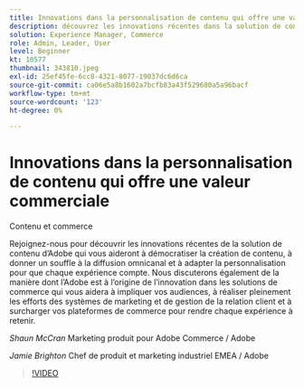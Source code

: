```yaml
---
title: Innovations dans la personnalisation de contenu qui offre une valeur commerciale
description: découvrez les innovations récentes dans la solution de contenu d’Adobe et comment l’Adobe est le moteur de l’innovation dans les solutions de commerce
solution: Experience Manager, Commerce
role: Admin, Leader, User
level: Beginner
kt: 10577
thumbnail: 343810.jpeg
exl-id: 25ef45fe-6cc8-4321-8077-19037dc6d6ca
source-git-commit: ca06e5a8b1602a7bcfb83a43f529680a5a96bacf
workflow-type: tm+mt
source-wordcount: '123'
ht-degree: 0%

---
```


# Innovations dans la personnalisation de contenu qui offre une valeur commerciale

Contenu et commerce

Rejoignez-nous pour découvrir les innovations récentes de la solution de contenu d’Adobe qui vous aideront à démocratiser la création de contenu, à donner un souffle à la diffusion omnicanal et à adapter la personnalisation pour que chaque expérience compte.  Nous discuterons également de la manière dont l’Adobe est à l’origine de l’innovation dans les solutions de commerce qui vous aidera à impliquer vos audiences, à réaliser pleinement les efforts des systèmes de marketing et de gestion de la relation client et à surcharger vos plateformes de commerce pour rendre chaque expérience à retenir.

*Shaun McCran* Marketing produit pour Adobe Commerce / Adobe

*Jamie Brighton* Chef de produit et marketing industriel EMEA / Adobe

>[!VIDEO](https://video.tv.adobe.com/v/343810/?quality=12&learn=on)
